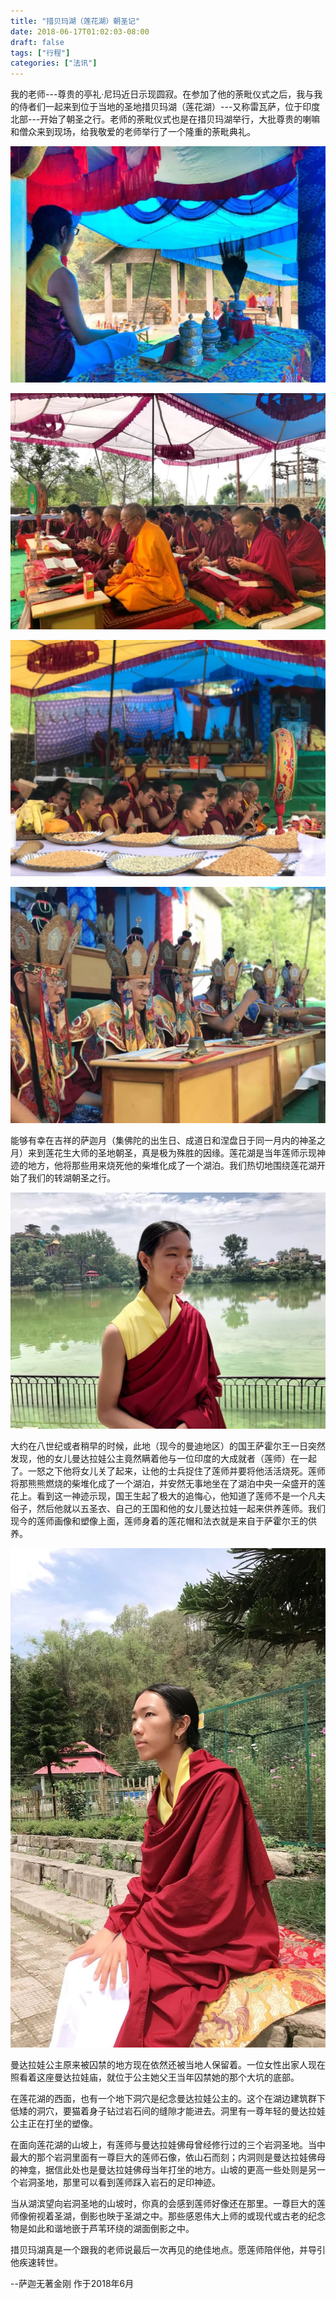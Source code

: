 ```yaml
---
title: "措贝玛湖（莲花湖）朝圣记"
date: 2018-06-17T01:02:03-08:00
draft: false
tags: ["行程"]
categories: ["法讯"]
---
```



我的老师---尊贵的亭礼·尼玛近日示现圆寂。在参加了他的荼毗仪式之后，我与我的侍者们一起来到位于当地的圣地措贝玛湖（莲花湖）---又称雷瓦萨，位于印度北部---开始了朝圣之行。老师的荼毗仪式也是在措贝玛湖举行，大批尊贵的喇嘛和僧众来到现场，给我敬爱的老师举行了一个隆重的荼毗典礼。



![img](https://raw.githubusercontent.com/thogmedorje/up/master/uPic/640-20200510114114328.jpeg)



![img](https://raw.githubusercontent.com/thogmedorje/up/master/uPic/640-20200510114126342.jpeg)



![img](https://raw.githubusercontent.com/thogmedorje/up/master/uPic/640-20200510114137075.jpeg)



![img](https://raw.githubusercontent.com/thogmedorje/up/master/uPic/640-20200510114150243.jpeg)




能够有幸在吉祥的萨迦月（集佛陀的出生日、成道日和涅盘日于同一月内的神圣之月）来到莲花生大师的圣地朝圣，真是极为殊胜的因缘。莲花湖是当年莲师示现神迹的地方，他将那些用来烧死他的柴堆化成了一个湖泊。我们热切地围绕莲花湖开始了我们的转湖朝圣之行。



![img](https://raw.githubusercontent.com/thogmedorje/up/master/uPic/640-20200510114208658.jpeg)




大约在八世纪或者稍早的时候，此地（现今的曼迪地区）的国王萨霍尔王一日突然发现，他的女儿曼达拉娃公主竟然瞒着他与一位印度的大成就者（莲师）在一起了。一怒之下他将女儿关了起来，让他的士兵捉住了莲师并要将他活活烧死。莲师将那熊熊燃烧的柴堆化成了一个湖泊，并安然无事地坐在了湖泊中央一朵盛开的莲花上。看到这一神迹示现，国王生起了极大的追悔心，他知道了莲师不是一个凡夫俗子，然后他就以五圣衣、自己的王国和他的女儿曼达拉娃一起来供养莲师。我们现今的莲师画像和塑像上面，莲师身着的莲花帽和法衣就是来自于萨霍尔王的供养。

![img](https://raw.githubusercontent.com/thogmedorje/up/master/uPic/640-20200510114220674.jpeg)



曼达拉娃公主原来被囚禁的地方现在依然还被当地人保留着。一位女性出家人现在照看着这座曼达拉娃庙，就位于公主她父王当年囚禁她的那个大坑的底部。


在莲花湖的西面，也有一个地下洞穴是纪念曼达拉娃公主的。这个在湖边建筑群下低矮的洞穴，要猫着身子钻过岩石间的缝隙才能进去。洞里有一尊年轻的曼达拉娃公主正在打坐的塑像。



在面向莲花湖的山坡上，有莲师与曼达拉娃佛母曾经修行过的三个岩洞圣地。当中最大的那个岩洞里面有一尊巨大的莲师石像，依山石而刻；内洞则是曼达拉娃佛母的神龛，据信此处也是曼达拉娃佛母当年打坐的地方。山坡的更高一些处则是另一个岩洞圣地，那里可以看到莲师踩入岩石的足印神迹。


当从湖滨望向岩洞圣地的山坡时，你真的会感到莲师好像还在那里。一尊巨大的莲师像俯视着圣湖，倒影也映于圣湖之中。那些感恩伟大上师的或现代或古老的纪念物是如此和谐地嵌于芦苇环绕的湖面倒影之中。


措贝玛湖真是一个跟我的老师说最后一次再见的绝佳地点。愿莲师陪伴他，并导引他疾速转世。 

--萨迦无著金刚 作于2018年6月

